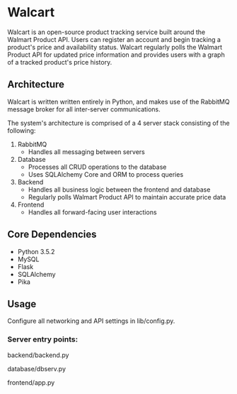 # Walcart

Walcart is an open-source product tracking service built around the Walmart Product API. Users can register an account and begin tracking a product's price and availability status. Walcart regularly polls the Walmart Product API for updated price information and provides users with a graph of a tracked product's price history.

## Architecture

Walcart is written written entirely in Python, and makes use of the RabbitMQ message broker for all inter-server communications.

The system's architecture is comprised of a 4 server stack consisting of the following:

1. RabbitMQ
	* Handles all messaging between servers	
2. Database
	* Processes all CRUD operations to the database
	* Uses SQLAlchemy Core and ORM to process queries
3. Backend
	* Handles all business logic between the frontend and database
	* Regularly polls Walmart Product API to maintain accurate price data
4. Frontend
	* Handles all forward-facing user interactions

## Core Dependencies

* Python 3.5.2
* MySQL
* Flask
* SQLAlchemy
* Pika

## Usage

Configure all networking and API settings in lib/config.py.

### Server entry points:

backend/backend.py

database/dbserv.py

frontend/app.py
